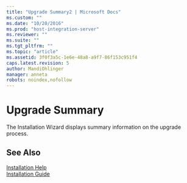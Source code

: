 ```yaml
---
title: "Upgrade Summary2 | Microsoft Docs"
ms.custom: ""
ms.date: "10/20/2016"
ms.prod: "host-integration-server"
ms.reviewer: ""
ms.suite: ""
ms.tgt_pltfrm: ""
ms.topic: "article"
ms.assetid: 3f0f3a5c-1e6e-48a8-a9f7-86f153c951f4
caps.latest.revision: 5
author: MandiOhlinger
manager: anneta
robots: noindex,nofollow
---
```

# Upgrade Summary
The Installation Wizard displays summary information on the upgrade process.  
  
## See Also  
 [Installation Help](../install-and-config-guides/installation-help.md)   
 [Installation Guide](../install-and-config-guides/installation-guide.md)